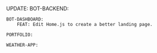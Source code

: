 UPDATE:
    BOT-BACKEND:

    BOT-DASHBOARD:
        FEAT: Edit Home.js to create a better landing page.

    PORTFOLIO:

    WEATHER-APP:
